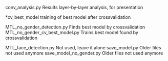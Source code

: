 conv_analysis.py Results layer-by-layer analysis, for presentation

*cv_best_model training of best model after crossvalidation

MTL_no_gender_detection.py      Finds best model by crossvalidation
MTL_no_gender_cv_best_model.py  Trains best model found by crossvalidation

MTL_face_detection.py           Not used, leave it alone
save_model.py                   Older files not used anymore
save_model_no_gender.py         Older files not used anymore
